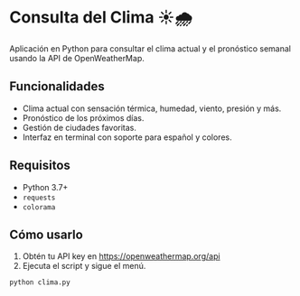 # Consulta del Clima ☀️🌧️

Aplicación en Python para consultar el clima actual y el pronóstico semanal usando la API de OpenWeatherMap.

## Funcionalidades
- Clima actual con sensación térmica, humedad, viento, presión y más.
- Pronóstico de los próximos días.
- Gestión de ciudades favoritas.
- Interfaz en terminal con soporte para español y colores.

## Requisitos
- Python 3.7+
- `requests`
- `colorama`

## Cómo usarlo
1. Obtén tu API key en https://openweathermap.org/api
2. Ejecuta el script y sigue el menú.

```bash
python clima.py
